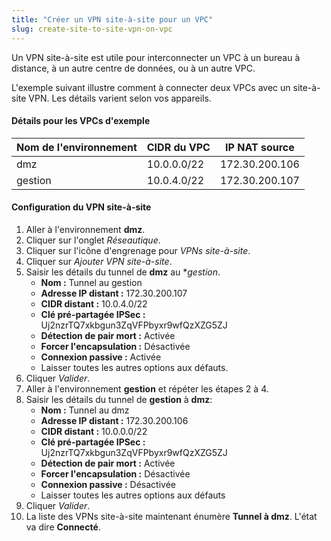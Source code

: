 ```yaml
---
title: "Créer un VPN site-à-site pour un VPC"
slug: create-site-to-site-vpn-on-vpc
---
```



Un VPN site-à-site est utile pour interconnecter un VPC à un bureau à distance, à un autre centre de données, ou à un autre VPC.

L'exemple suivant illustre comment à connecter deux VPCs avec un site-à-site VPN.  Les détails varient selon vos appareils.

#### Détails pour les VPCs d'exemple
| Nom de l'environnement | CIDR du VPC | IP NAT source |
| --- | --- | --- |
| dmz | 10.0.0.0/22 | 172.30.200.106 |
| gestion | 10.0.4.0/22 | 172.30.200.107 |

#### Configuration du VPN site-à-site
1. Aller à l'environnement **dmz**.
1. Cliquer sur l'onglet *Réseautique*.
1. Cliquer sur l'icône d'engrenage pour *VPNs site-à-site*.
1. Cliquer sur *Ajouter VPN site-à-site*.
1. Saisir les détails du tunnel de **dmz** au **gestion*.
   - **Nom :** Tunnel au gestion
   - **Adresse IP distant :** 172.30.200.107
   - **CIDR distant :** 10.0.4.0/22
   - **Clé pré-partagée IPSec :** Uj2nzrTQ7xkbgun3ZqVFPbyxr9wfQzXZG5ZJ
   - **Détection de pair mort :** Activée
   - **Forcer l'encapsulation :** Désactivée
   - **Connexion passive :** Activée
   - Laisser toutes les autres options aux défauts.
1. Cliquer *Valider*.
1. Aller à l'environnement **gestion** et répéter les étapes 2 à 4.
1. Saisir les détails du tunnel de **gestion** à **dmz**:
   - **Nom :** Tunnel au dmz
   - **Adresse IP distant :** 172.30.200.106
   - **CIDR distant :** 10.0.0.0/22
   - **Clé pré-partagée IPSec :** Uj2nzrTQ7xkbgun3ZqVFPbyxr9wfQzXZG5ZJ
   - **Détection de pair mort :** Activée
   - **Forcer l'encapsulation :** Désactivée
   - **Connexion passive :** Désactivée
   - Laisser toutes les autres options aux défauts
1. Cliquer *Valider*.
1. La liste des VPNs site-à-site maintenant énumère **Tunnel à dmz**.  L'état va dire **Connecté**.
